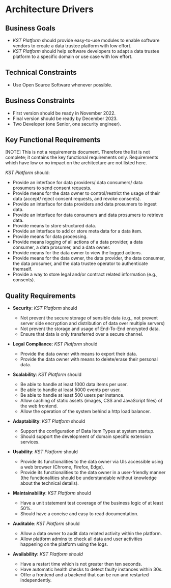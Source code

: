 # Architecture Drivers

## Business Goals

- _KST Platform_ should provide easy-to-use modules to enable software vendors to create a data trustee platform with low effort.
- _KST Platform_ should help software developers to adapt a data trustee platform to a specific domain or use case with low effort.

## Technical Constraints

- Use Open Source Software whenever possible.

## Business Constraints

- First version should be ready in November 2022.
- Final version should be ready by December 2023.
- Two Developer (one Senior, one security engineer).

## Key Functional Requirements

[NOTE] This is not a requirements document. Therefore the list is not complete; it contains the key functional requirements only. Requirements which have low or no impact on the architecture are not listed here.  

_KST Platform_ should:

- Provide an interface for data providers/ data consumers/ data prosumers to send consent requests.
- Provide means for the data owner to control/restrict the usage of their data (accept/ reject consent requests, and revoke consents).
- Provide an interface for data providers and data prosumers to ingest data.
- Provide an interface for data consumers and data prosumers to retrieve data.
- Provide means to store structured data.
- Provide an interface to add or store meta data for a data item.
- Provide means for data processing.
- Provide means logging of all actions of a data provider, a data consumer, a data prosumer, and a data owner.
- Provide means for the data owner to view the logged actions.
- Provide means for the data owner, the data provider, the data consumer, the data prosumer, and the data trustee operator to authenticate themself.  
- Provide a way to store legal and/or contract related information  (e.g., consents).

## Quality Requirements

- **Security**: _KST Platform_ should
  - Not prevent the secure storage of sensible data (e.g., not prevent server side encryption and distribution of data over multiple servers)
  - Not prevent the storage and usage of End-To-End encrypted data.
  - Ensure that data is only transferred over a secure channel.

- **Legal Compliance**:  _KST Platform_ should  
  - Provide the data owner with means to export their data.
  - Provide the data owner with means to delete/erase their personal data.

- **Scalability**: _KST Platform_ should  
  - Be able to handle at least 1000 data items per user.
  - Be able to handle at least 5000 events per user.
  - Be able to handle at least 500 users per instance.
  - Allow caching of static assets (images, CSS and JavaScript files) of the web frontend.
  - Allow the operation of the system behind a http load balancer.

- **Adaptability**: _KST Platform_ should
  - Support the configuration of Data Item Types at system startup.
  - Should support the development of domain specific extension services.

- **Usability**: _KST Platform_ should  
  - Provide its functionalities to the data owner via UIs accessible using a web browser (Chrome, Firefox, Edge).
  - Provide its functionalities to the data owner in a user-friendly manner (the functionalities should be understandable without knowledge about the technical details).

- **Maintainability**: _KST Platform_ should  
  - Have a unit statement test coverage of the business logic of at least 50%.
  - Should have a concise and easy to read documentation.

- **Auditable**: _KST Platform_ should
  - Allow a data owner to audit data related activity within the platform.
  - Allow platform admins to check all data and user activities happening on the platform using the logs.

- **Availability:** _KST Platform should_
  - Have a restart time which is not greater then ten seconds.
  - Have automatic health checks to detect faulty instances within 30s.
  - Offer a frontend and a backend that can be run and restarted independently.
